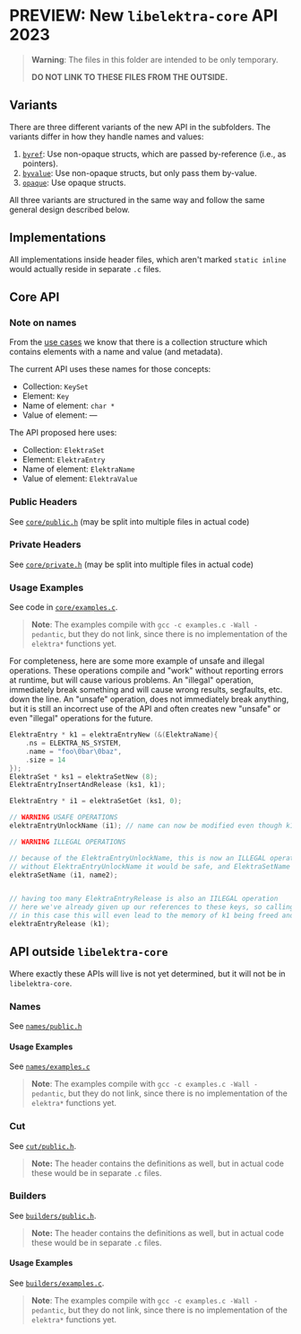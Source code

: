 # PREVIEW: New `libelektra-core` API 2023

> **Warning**: The files in this folder are intended to be only temporary.
>
> **DO NOT LINK TO THESE FILES FROM THE OUTSIDE.**

## Variants

There are three different variants of the new API in the subfolders.
The variants differ in how they handle names and values:

1. [`byref`](./byref/README.md): Use non-opaque structs, which are passed by-reference (i.e., as pointers).
2. [`byvalue`](./byvalue/README.md): Use non-opaque structs, but only pass them by-value.
3. [`opaque`](./opaque/README.md): Use opaque structs.

All three variants are structured in the same way and follow the same general design described below.

## Implementations

All implementations inside header files, which aren't marked `static inline` would actually reside in separate `.c` files.

## Core API

### Note on names

From the [use cases](/doc/usecases/core/README.md) we know that there is a collection structure which contains elements with a name and value (and metadata).

The current API uses these names for those concepts:

- Collection: `KeySet`
- Element: `Key`
- Name of element: `char *`
- Value of element: —

The API proposed here uses:

- Collection: `ElektraSet`
- Element: `ElektraEntry`
- Name of element: `ElektraName`
- Value of element: `ElektraValue`

### Public Headers

See [`core/public.h`](core/public.h) (may be split into multiple files in actual code)

### Private Headers

See [`core/private.h`](core/private.h) (may be split into multiple files in actual code)

### Usage Examples

See code in [`core/examples.c`](core/examples.c).

> **Note**: The examples compile with `gcc -c examples.c -Wall -pedantic`, but they do not link, since there is no implementation of the `elektra*` functions yet.

For completeness, here are some more example of unsafe and illegal operations.
These operations compile and "work" without reporting errors at runtime, but will cause various problems.
An "illegal" operation, immediately break something and will cause wrong results, segfaults, etc. down the line.
An "unsafe" operation, does not immediately break anything, but it is still an incorrect use of the API and often creates new "unsafe" or even "illegal" operations for the future.

```c
ElektraEntry * k1 = elektraEntryNew (&(ElektraName){
    .ns = ELEKTRA_NS_SYSTEM,
    .name = "foo\0bar\0baz",
    .size = 14
});
ElektraSet * ks1 = elektraSetNew (8);
ElektraEntryInsertAndRelease (ks1, k1);

ElektraEntry * i1 = elektraSetGet (ks1, 0);

// WARNING USAFE OPERATIONS
elektraEntryUnlockName (i1); // name can now be modified even though k1 is still part of ks1

// WARNING ILLEGAL OPERATIONS

// because of the ElektraEntryUnlockName, this is now an ILLEGAL operation, we are changing the name of a key that is part of a keyset
// without ElektraEntryUnlockName it would be safe, and ElektraSetName would return an error
elektraSetName (i1, name2);


// having too many ElektraEntryRelease is also an IILEGAL operation
// here we've already given up our references to these keys, so calling ElektraEntryRelease again means we're releasing somebody else's reference
// in this case this will even lead to the memory of k1 being freed and ks1 containing invalid pointers, because we're releasing the reference to k1 that is held by ks1
elektraEntryRelease (k1);
```

## API outside `libelektra-core`

Where exactly these APIs will live is not yet determined, but it will not be in `libelektra-core`.

### Names

See [`names/public.h`](names/public.h)

#### Usage Examples

See [`names/examples.c`](names/examples.c)

> **Note**: The examples compile with `gcc -c examples.c -Wall -pedantic`, but they do not link, since there is no implementation of the `elektra*` functions yet.

### Cut

See [`cut/public.h`](cut/public.h).

> **Note:** The header contains the definitions as well, but in actual code these would be in separate `.c` files.

### Builders

See [`builders/public.h`](builders/public.h).

> **Note:** The header contains the definitions as well, but in actual code these would be in separate `.c` files.

#### Usage Examples

See [`builders/examples.c`](builders/examples.c).

> **Note**: The examples compile with `gcc -c examples.c -Wall -pedantic`, but they do not link, since there is no implementation of the `elektra*` functions yet.
